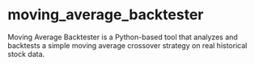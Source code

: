 # moving_average_backtester
Moving Average Backtester is a Python-based tool that analyzes and backtests a simple moving average crossover strategy on real historical stock data.
